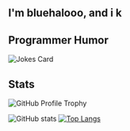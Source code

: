 ## I'm bluehalooo, and i k

## Programmer Humor

<img src="https://readme-jokes.vercel.app/api" alt="Jokes Card" />

## Stats

![GitHub Profile Trophy](https://github-profile-trophy.vercel.app/?username=bluehalooo&no-bg=true)

![GitHub stats](https://github-readme-stats.vercel.app/api?username=bluehalooo&show_icons=true)
[![Top Langs](https://github-readme-stats.vercel.app/api/top-langs/?username=bluehalooo&layout=compact)](https://github.com/anuraghazra/github-readme-stats)

<!---
bluehalooo/bluehalooo is a ✨ special ✨ repository because its `README.md` (this file) appears on your GitHub profile.
You can click the Preview link to take a look at your changes.
--->
